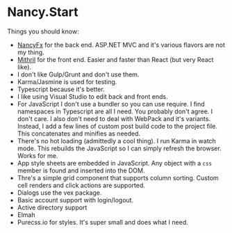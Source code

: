 Nancy.Start
===========

Things you should know:

-   [NancyFx](http://nancyfx.org) for the back end. ASP.NET MVC and it's
    various flavors are not my thing.
-   [Mithril](http://mithril.js.org) for the front end. Easier and
    faster than React (but very React like).
-   I don't like Gulp/Grunt and don't use them.
-   Karma/Jasmine is used for testing.
-   Typescript because it's better.
-   I like using Visual Studio to edit back and front ends.
-   For JavaScript I don't use a bundler so you can use require. I find
    namespaces in Typescript are all I need. You probably don't agree. I
    don't care. I also don't need to deal with WebPack and it's
    variants. Instead, I add a few lines of custom post build code to
    the project file. This concatenates and minifies as needed.
-   There's no hot loading (admittedly a cool thing). I run Karma in
    watch mode. This rebuilds the JavaScript so I can simply refresh the
    browser. Works for me.
-   App style sheets are embedded in JavaScript. Any object with a `css`
    member is found and inserted into the DOM.
-   Thre's a simple grid component that supports column sorting. Custom
    cell renders and click actions are supported.
-   Dialogs use the vex package.
-   Basic account support with login/logout.
-   Active directory support
-   Elmah
-   Purecss.io for styles. It's super small and does what I need.

